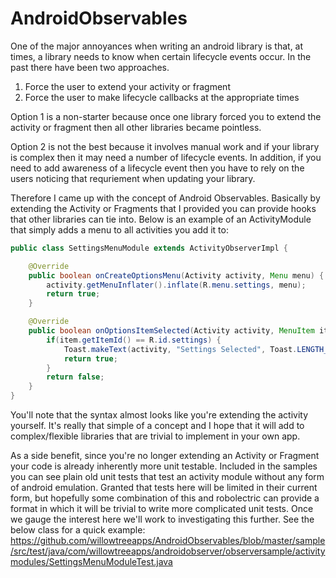 AndroidObservables
==================

One of the major annoyances when writing an android library is that, at times, a library needs to know when certain lifecycle events occur. In the past there have been two approaches. 

1. Force the user to extend your activity or fragment
2. Force the user to make lifecycle callbacks at the appropriate times

Option 1 is a non-starter because once one library forced you to extend the activity or fragment then all other libraries became pointless.

Option 2 is not the best because it involves manual work and if your library is complex then it may need a number of lifecycle events. In addition, if you need to add awareness of a lifecycle event then you have to rely on the users noticing that requriement when updating your library.

Therefore I came up with the concept of Android Observables. Basically by extending the Activity or Fragments that I provided you can provide hooks that other libraries can tie into. Below is an example of an ActivityModule that simply adds a menu to all activities you add it to:
```java
public class SettingsMenuModule extends ActivityObserverImpl {

    @Override
    public boolean onCreateOptionsMenu(Activity activity, Menu menu) {
        activity.getMenuInflater().inflate(R.menu.settings, menu);
        return true;
    }

    @Override
    public boolean onOptionsItemSelected(Activity activity, MenuItem item) {
        if(item.getItemId() == R.id.settings) {
            Toast.makeText(activity, "Settings Selected", Toast.LENGTH_LONG).show();
            return true;
        }
        return false;
    }
}
```

You'll note that the syntax almost looks like you're extending the activity yourself. It's really that simple of a concept and I hope that it will add to complex/flexible libraries that are trivial to implement in your own app.

As a side benefit, since you're no longer extending an Activity or Fragment your code is already inherently more unit testable. Included in the samples you can see plain old unit tests that test an activity module without any form of android emulation. Granted that tests here will be limited in their current form, but hopefully some combination of this and robolectric can provide a format in which it will be trivial to write more complicated unit tests. Once we gauge the interest here we'll work to investigating this further. See the below class for a quick example:
https://github.com/willowtreeapps/AndroidObservables/blob/master/sample/src/test/java/com/willowtreeapps/androidobserver/observersample/activitymodules/SettingsMenuModuleTest.java
